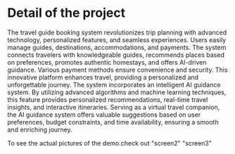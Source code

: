 # Detail of the project 
The travel guide booking system revolutionizes trip planning with advanced technology, personalized features, and seamless experiences.
Users easily manage guides, destinations, accommodations, and payments. The system connects travelers with knowledgeable guides,
recommends places based on preferences, promotes authentic homestays, and offers AI-driven guidance. Various payment methods ensure convenience and security.
This innovative platform enhances travel, providing a personalized and unforgettable journey. The system incorporates an intelligent AI guidance system.
By utilizing advanced algorithms and machine learning techniques, this feature provides personalized recommendations, real-time travel insights,
and interactive itineraries. Serving as a virtual travel companion, the AI guidance system offers valuable suggestions based on user preferences,
budget constraints, and time availability, ensuring a smooth and enriching journey.

To see the actual pictures of the demo.check out "screen2" "screen3"
